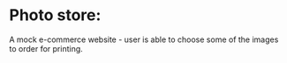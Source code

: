 # Photo store: 
A mock e-commerce website - user is able to choose some of the images to order for printing.
     
